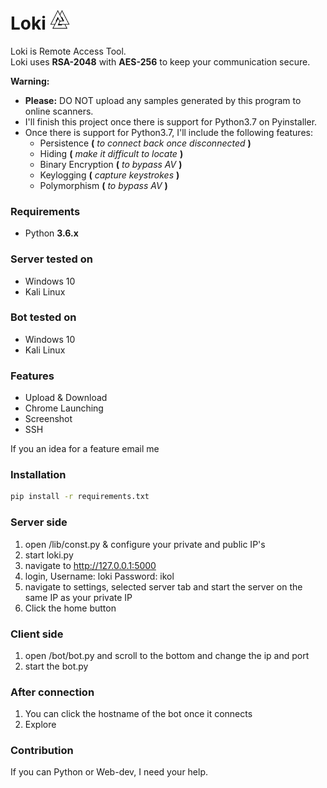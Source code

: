 # Loki <img src="/static/img/favicon.png" width="32" height="32">

Loki is Remote Access Tool.<br/>
Loki uses **RSA-2048** with **AES-256** to keep your communication secure.

__Warning:__ 
* **Please:** DO NOT upload any samples generated by this program to online scanners.
* I'll finish this project once there is support for Python3.7 on Pyinstaller.
* Once there is support for Python3.7, I'll include the following features:
    * Persistence **(** *to connect back once disconnected* **)** 
    * Hiding **(** *make it difficult to locate* **)**
    * Binary Encryption **(** *to bypass AV* **)**
    * Keylogging **(** *capture keystrokes* **)**
    * Polymorphism **(** *to bypass AV* **)**      

### Requirements
* Python **3.6.x**

### Server tested on
* Windows 10
* Kali Linux

### Bot tested on
* Windows 10
* Kali Linux

### Features
* Upload & Download
* Chrome Launching
* Screenshot
* SSH

If you an idea for a feature email me

### Installation
```sh
pip install -r requirements.txt
```

### Server side
1) open /lib/const.py & configure your private and public IP's
2) start loki.py
3) navigate to http://127.0.0.1:5000
4) login, Username: loki Password: ikol
5) navigate to settings, selected server tab and start the server on the same IP as your private IP
6) Click the home button 

### Client side
1) open /bot/bot.py and scroll to the bottom and change the ip and port
2) start the bot.py

### After connection
1) You can click the hostname of the bot once it connects 
2) Explore 

### Contribution
If you can Python or Web-dev, I need your help.
